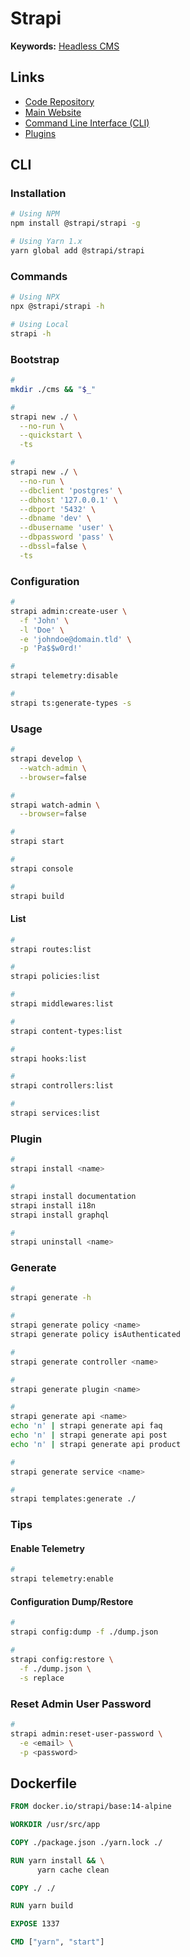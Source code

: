 # Strapi

<!--
https://github.com/Okampus/okampus/tree/dev/apps/strapi

Port 1337
-->

**Keywords:** [Headless CMS](/headless-cms.md)

## Links

- [Code Repository](https://github.com/strapi/strapi)
- [Main Website](https://strapi.io/)
- [Command Line Interface (CLI)](https://docs.strapi.io/developer-docs/latest/developer-resources/cli/CLI.html)
- [Plugins](https://docs.strapi.io/developer-docs/latest/plugins/plugins-intro.html)

## CLI

### Installation

```sh
# Using NPM
npm install @strapi/strapi -g

# Using Yarn 1.x
yarn global add @strapi/strapi
```

### Commands

```sh
# Using NPX
npx @strapi/strapi -h

# Using Local
strapi -h
```

### Bootstrap

```sh
#
mkdir ./cms && "$_"

#
strapi new ./ \
  --no-run \
  --quickstart \
  -ts

#
strapi new ./ \
  --no-run \
  --dbclient 'postgres' \
  --dbhost '127.0.0.1' \
  --dbport '5432' \
  --dbname 'dev' \
  --dbusername 'user' \
  --dbpassword 'pass' \
  --dbssl=false \
  -ts
```

### Configuration

```sh
#
strapi admin:create-user \
  -f 'John' \
  -l 'Doe' \
  -e 'johndoe@domain.tld' \
  -p 'Pa$$w0rd!'

#
strapi telemetry:disable

#
strapi ts:generate-types -s
```

<!--
./config/plugins.ts

https://github.com/artu43/mono-ecommerce/tree/master/apps/api/config
-->

### Usage

```sh
#
strapi develop \
  --watch-admin \
  --browser=false

#
strapi watch-admin \
  --browser=false

#
strapi start

#
strapi console

#
strapi build
```

#### List

```sh
#
strapi routes:list

#
strapi policies:list

#
strapi middlewares:list

#
strapi content-types:list

#
strapi hooks:list

#
strapi controllers:list

#
strapi services:list
```

### Plugin

```sh
#
strapi install <name>

#
strapi install documentation
strapi install i18n
strapi install graphql

#
strapi uninstall <name>
```

### Generate

```sh
#
strapi generate -h

#
strapi generate policy <name>
strapi generate policy isAuthenticated

#
strapi generate controller <name>

#
strapi generate plugin <name>

#
strapi generate api <name>
echo 'n' | strapi generate api faq
echo 'n' | strapi generate api post
echo 'n' | strapi generate api product

#
strapi generate service <name>

#
strapi templates:generate ./
```

### Tips

#### Enable Telemetry

```sh
#
strapi telemetry:enable
```

#### Configuration Dump/Restore

```sh
#
strapi config:dump -f ./dump.json

#
strapi config:restore \
  -f ./dump.json \
  -s replace
```

### Reset Admin User Password

```sh
#
strapi admin:reset-user-password \
  -e <email> \
  -p <password>
```

## Dockerfile

```Dockerfile
FROM docker.io/strapi/base:14-alpine

WORKDIR /usr/src/app

COPY ./package.json ./yarn.lock ./

RUN yarn install && \
      yarn cache clean

COPY ./ ./

RUN yarn build

EXPOSE 1337

CMD ["yarn", "start"]
```
